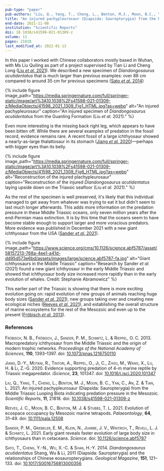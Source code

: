 ```yaml
---
pub-type: "paper"
pub-authors: "Liu, Q., Yang, T., Cheng, L., Benton, M.J., Moon, B.C., Yan, C., An, Z. and Tian, L."
title: "An injured pachypleurosaur (Diapsida: Sauropterygia) from the Middle Triassic Luoping Biota indicating predation pressure in the Mesozoic"
end-date: 2021-11-08
institution: "Scientific Reports"
doi: 10.1038/s41598-021-01309-z
volume: 11
pages: 21818
last_modified_at: 2022-01-13  
---
```

In this paper I worked with Chinese collaborators mostly based in Wuhan, with Ms Liu Quiling as part of a project supervised by Tian Li and Cheng Long (<a href="#ref-Liu2021SR">Liu <i>et al.</i> 2021</a>). We described a new specimen of *Diandongosaurus acutidentatus* that is much larger than previous examples: over 88 cm compared to around 35 cm for previous specimens (<a href="#ref-Sato2014GM">Sato <i>et al.</i> 2014</a>)

{% include figure image_path="https://media.springernature.com/full/springer-static/image/art%3A10.1038%2Fs41598-021-01309-z/MediaObjects/41598_2021_1309_Fig1_HTML.jpg?as=webp" alt="An injured pachypleurosaur" caption="An injured specimen of *Diandongosaurus acutidentatus* from the Guanling Formation (Liu <i>et al.</i> 2021)." %}

Even more interesting is the missing back right leg, which appears to have been bitten off. While there are several examples of predation in the fossil record, evidence remains rare. A recent fossil of a large ichthyosaur showed a nearly-as-large thalattosaur in its stomach (<a  href="#ref-Jiang2020iS">Jiang <i>et al.</i> 2020</a>)—perhaps with bigger eyes than its belly.

{% include figure image_path="https://media.springernature.com/full/springer-static/image/art%3A10.1038%2Fs41598-021-01309-z/MediaObjects/41598_2021_1309_Fig6_HTML.jpg?as=webp" alt="Reconstruction of the injured plachypleurosaur" caption="Reconstruction of the injured *Diandongosaurus acutidentatus* laying upside down on the Triassic seafloor (Liu <i>et al.</i> 2021)." %}

As the rest  of the specimen is well preserved, it's likely that this individual managed to get away from whatever was trying to eat it but didn't seem to last much longer afterwards. This adds more information on the predation pressure in these Middle Triassic oceans, only seven million years after the end-Permian mass extinction. It is by this time that the oceans seem to have become stable enough to support larger and more voracious predators. More evidence was published in December 2021 with a new giant ichthyosaur from the USA (<a href="#ref-Sander2021S">Sander <i>et al.</i> 2021</a>).

{% include figure image_path="https://www.science.org/cms/10.1126/science.abf5787/asset/58157213-768a-4ee1-a41d-dd95d573e6bd/assets/images/large/science.abf5787-fa.jpg" alt="Giant ichthyosaurs in the Middle Triassic" caption="Research by Sander *et al.* (2021) found a new giant ichthyosaur in the early Middle Triassic and showed that ichthyosaur body size increased more rapidly than in the early evolution of whales. Credit: Stephanie Abramowicz" %}

This earlier part of the Triassic is showing that there is more exciting evolution going on: rapid evolution of new groups of animals reaching huge body sizes (<a href="#ref-Sander2021S">Sander <i>et al.</i> 2021</a>), new groups taking over and creating new ecological niches (<a href="#ref-Reeves2021P">Reeves <i>et al.</i> 2021</a>), and establishing the overall structure of marine ecosystems for the rest of the Mesozoic and even up to the present (<a href="#ref-Frobish2013PNAS">Fröbisch <i>et al.</i> 2013</a>).

### References

<a id="ref-Frobish2013PNAS"><span style="font-variant:small-caps;">Fröbisch</span>, N. B., <span style="font-variant:small-caps;">Fröbisch</span>, J., <span style="font-variant:small-caps;">Sander</span>, P. M., <span style="font-variant:small-caps;">Schmitz</span>, L. &#38; <span style="font-variant:small-caps;">Rieppel</span>, O. C. 2013. Macropredatory ichthyosaur from the Middle Triassic and the origin of modern trophic networks. <i>Proceedings of the National Academy of Sciences</i>, <b>110</b>, 1393–1397. doi: [10.1073/pnas.1216750110](https://doi.org/10.1073/pnas.1216750110)</a>

<a id="refJiang2020iS"><span style="font-variant:small-caps;">Jiang</span>, D.-Y., <span style="font-variant:small-caps;">Motani</span>, R., <span style="font-variant:small-caps;">Tintori</span>, A., <span style="font-variant:small-caps;">Rieppel</span>, O., <span style="font-variant:small-caps;">Ji</span>, C., <span style="font-variant:small-caps;">Zhou</span>, M., <span style="font-variant:small-caps;">Wang</span>, X., <span style="font-variant:small-caps;">Lu</span>, H. &#38; <span style="font-variant:small-caps;">Li</span>, Z.-G. 2020. Evidence supporting predation of 4-m marine reptile by Triassic megapredator. <i>iScience</i>, <b>23</b>, 101347. doi: [10.1016/j.isci.2020.101347](https://doi.org/10.1016/j.isci.2020.101347)</a>

<a id="ref-Liu2021SR"><span style="font-variant:small-caps;">Liu</span>, Q., <span style="font-variant:small-caps;">Yang</span>, T., <span style="font-variant:small-caps;">Cheng</span>, L., <span style="font-variant:small-caps;">Benton</span>, M. J., <span style="font-variant:small-caps;">Moon</span>, B. C., <span style="font-variant:small-caps;">Yan</span>, C., <span style="font-variant:small-caps;">An</span>, Z. &#38; <span style="font-variant:small-caps;">Tian</span>, L. 2021. An injured pachypleurosaur (Diapsida: Sauropterygia) from the Middle Triassic Luoping Biota indicating predation pressure in the Mesozoic. <i>Scientific Reports</i>, <b>11</b>, 21818. doi: [10.1038/s41598-021-01309-z](https://doi.org/10.1038/s41598-021-01309-z)</a> 

<a id="ref-Reeves2021P"><span style="font-variant:small-caps;">Reeves</span>, J. C., <span style="font-variant:small-caps;">Moon</span>, B. C., <span style="font-variant:small-caps;">Benton</span>, M. J. &#38; <span style="font-variant:small-caps;">Stubbs</span>, T. L. 2021. Evolution of ecospace occupancy by Mesozoic marine tetrapods. <i>Palaeontology</i>, <b>64</b>, 31–49. doi: [10.1111/pala.12508](https://doi.org/10.1111/pala.12508)</a>

<a id="ref-Sander2021S"><span style="font-variant:small-caps;">Sander</span>, P. M., <span style="font-variant:small-caps;">Griebeler</span>, E. M., <span style="font-variant:small-caps;">Klein</span>, N., <span style="font-variant:small-caps;">Juarbe</span>, J. V., <span style="font-variant:small-caps;">Wintrich</span>, T., <span style="font-variant:small-caps;">Revell</span>, L. J. &#38; <span style="font-variant:small-caps;">Schmitz</span>, L. 2021. Early giant reveals faster evolution of large body size in ichthyosaurs than in cetaceans. <i>Science</i>. doi: [10.1126/science.abf5787](https://doi.org/10.1126/science.abf5787)</a>

<a id="ref-Sato2014GM"><span style="font-variant:small-caps;">Sato</span>, T., <span style="font-variant:small-caps;">Cheng</span>, Y.-N., <span style="font-variant:small-caps;">Wu</span>, X.-C. &#38; <span style="font-variant:small-caps;">Shan</span>, H.-Y. 2014. <i>Diandongosaurus acutidentatus</i> Shang, Wu &#38; Li, 2011 (Diapsida: Sauropterygia) and the relationships of Chinese eosauropterygians. <i>Geological Magazine</i>, <b>151</b>, 121–133. doi: [10.1017/S0016756813000356](https://doi.org/10.1017/S0016756813000356)</a>
